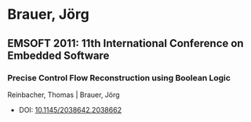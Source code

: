 # Brauer, Jörg

## EMSOFT 2011: 11th International Conference on Embedded Software

### Precise Control Flow Reconstruction using Boolean Logic
Reinbacher, Thomas | Brauer, Jörg
* DOI: [10.1145/2038642.2038662](https://doi.org/10.1145/2038642.2038662)

